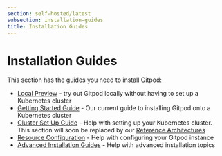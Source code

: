 ```yaml
---
section: self-hosted/latest
subsection: installation-guides
title: Installation Guides
---
```


<script context="module">
  export const prerender = true;
</script>

# Installation Guides

This section has the guides you need to install Gitpod:

- [Local Preview](./local-preview) - try out Gitpod locally without having to set up a Kubernetes cluster
- [Getting Started Guide](./getting-started) - Our current guide to installing Gitpod onto a Kubernetes cluster
- [Cluster Set Up Guide](./cluster-set-up) - Help with setting up your Kubernetes cluster. This section will soon be replaced by our [Reference Architectures](./reference-architecture)
- [Resource Configuration](./resource-configuration) - Help with configuring your Gitpod instance
- [Advanced Installation Guides](./advanced) - Help with advanced installation topics
